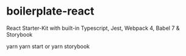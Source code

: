 # boilerplate-react
React Starter-Kit with built-in Typescript, Jest, Webpack 4, Babel 7 & Storybook

yarn 
yarn start or yarn storybook

